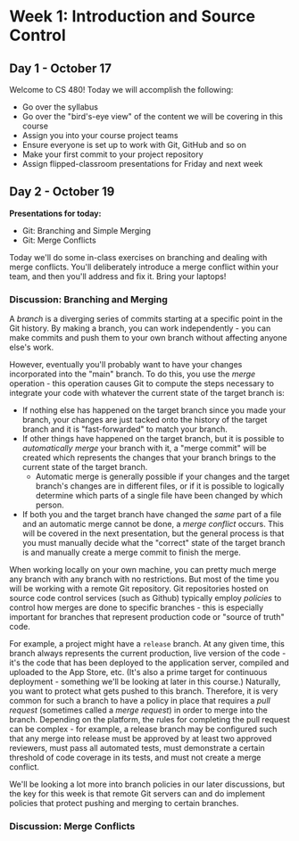 # Week 1: Introduction and Source Control

## Day 1 - October 17

Welcome to CS 480! Today we will accomplish the following:

* Go over the syllabus
* Go over the "bird's-eye view" of the content we will be covering in this course
* Assign you into your course project teams
* Ensure everyone is set up to work with Git, GitHub and so on
* Make your first commit to your project repository
* Assign flipped-classroom presentations for Friday and next week

## Day 2 - October 19

**Presentations for today:**

* Git: Branching and Simple Merging
* Git: Merge Conflicts

Today we'll do some in-class exercises on branching and dealing with merge conflicts. You'll deliberately introduce a merge conflict within your team, and then you'll address and fix it. Bring your laptops!

### Discussion: Branching and Merging

A *branch* is a diverging series of commits starting at a specific point in the Git history. By making a branch, you can work independently - you can make commits and push them to your own branch without affecting anyone else's work.

However, eventually you'll probably want to have your changes incorporated into the "main" branch. To do this, you use the *merge* operation - this operation causes Git to compute the steps necessary to integrate your code with whatever the current state of the target branch is:

* If nothing else has happened on the target branch since you made your branch, your changes are just tacked onto the history of the target branch and it is "fast-forwarded" to match your branch.
* If other things have happened on the target branch, but it is possible to *automatically merge* your branch with it, a "merge commit" will be created which represents the changes that your branch brings to the current state of the target branch. 
  * Automatic merge is generally possible if your changes and the target branch's changes are in different files, or if it is possible to logically determine which parts of a single file have been changed by which person. 
* If both you and the target branch have changed the *same* part of a file and an automatic merge cannot be done, a *merge conflict* occurs. This will be covered in the next presentation, but the general process is that you must manually decide what the "correct" state of the target branch is and manually create a merge commit to finish the merge.

When working locally on your own machine, you can pretty much merge any branch with any branch with no restrictions. But most of the time you will be working with a remote Git repository. Git repositories hosted on source code control services (such as Github) typically employ *policies* to control how merges are done to specific branches - this is especially important for branches that represent production code or "source of truth"  code. 

For example, a project might have a `release` branch. At any given time, this branch always represents the current production, live version of the code - it's the code that has been deployed to the application server, compiled and uploaded to the App Store, etc. (It's also a prime target for continuous deployment - something we'll be looking at later in this course.) Naturally, you want to protect what gets pushed to this branch. Therefore, it is very common for such a branch to have a policy in place that requires a *pull request* (sometimes called a *merge request*) in order to merge into the branch. Depending on the platform, the rules for completing the pull request can be complex - for example, a release branch may be configured such that any merge into release must be approved by at least two approved reviewers, must pass all automated tests, must demonstrate a certain threshold of code coverage in its tests, and must not create a merge conflict.

We'll be looking a lot more into branch policies in our later discussions, but the key for this week is that remote Git servers can and do implement policies that protect pushing and merging to certain branches.

### Discussion: Merge Conflicts
